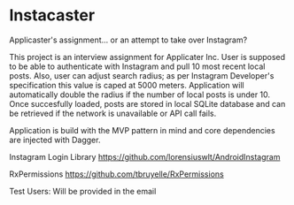 # Instacaster

Applicaster's assignment... or an attempt to take over Instagram?


This project is an interview assignment for Applicater Inc.
User is supposed to be able to authenticate with Instagram and pull 10 most recent local posts. Also, user can adjust search radius; as per Instagram Developer's specification this value is caped at 5000 meters. Application will automatically double the radius if the number of local posts is under 10. Once succesfully loaded, posts are stored in local SQLite database and can be retrieved if the network is unavailable or API call fails.

Application is build with the MVP pattern in mind and core dependencies are injected with Dagger.

Instagram Login Library
https://github.com/lorensiuswlt/AndroidInstagram

RxPermissions
https://github.com/tbruyelle/RxPermissions

Test Users:
Will be provided in the email



